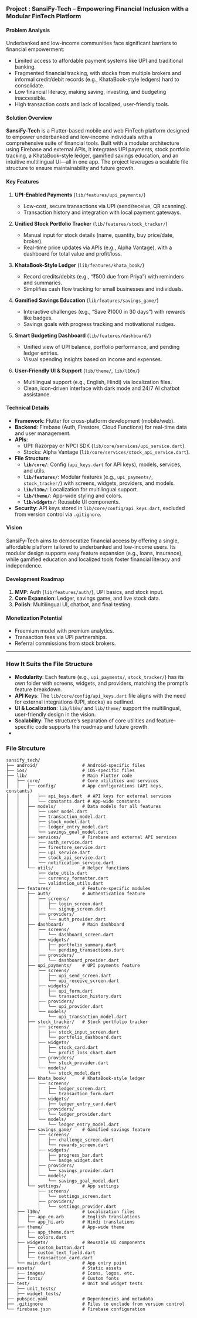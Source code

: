 ### **Project : SansiFy-Tech – Empowering Financial Inclusion with a Modular FinTech Platform**

#### **Problem Analysis**
Underbanked and low-income communities face significant barriers to financial empowerment:  
- Limited access to affordable payment systems like UPI and traditional banking.  
- Fragmented financial tracking, with stocks from multiple brokers and informal credit/debit records (e.g., KhataBook-style ledgers) hard to consolidate.  
- Low financial literacy, making saving, investing, and budgeting inaccessible.  
- High transaction costs and lack of localized, user-friendly tools.  

#### **Solution Overview**
**SansiFy-Tech** is a Flutter-based mobile and web FinTech platform designed to empower underbanked and low-income individuals with a comprehensive suite of financial tools. Built with a modular architecture using Firebase and external APIs, it integrates UPI payments, stock portfolio tracking, a KhataBook-style ledger, gamified savings education, and an intuitive multilingual UI—all in one app. The project leverages a scalable file structure to ensure maintainability and future growth.

#### **Key Features**
1. **UPI-Enabled Payments** (`lib/features/upi_payments/`)  
   - Low-cost, secure transactions via UPI (send/receive, QR scanning).  
   - Transaction history and integration with local payment gateways.  

2. **Unified Stock Portfolio Tracker** (`lib/features/stock_tracker/`)  
   - Manual input for stock details (name, quantity, buy price/date, broker).  
   - Real-time price updates via APIs (e.g., Alpha Vantage), with a dashboard for total value and profit/loss.  

3. **KhataBook-Style Ledger** (`lib/features/khata_book/`)  
   - Record credits/debits (e.g., “₹500 due from Priya”) with reminders and summaries.  
   - Simplifies cash flow tracking for small businesses and individuals.  

4. **Gamified Savings Education** (`lib/features/savings_game/`)  
   - Interactive challenges (e.g., “Save ₹1000 in 30 days”) with rewards like badges.  
   - Savings goals with progress tracking and motivational nudges.  

5. **Smart Budgeting Dashboard** (`lib/features/dashboard/`)  
   - Unified view of UPI balance, portfolio performance, and pending ledger entries.  
   - Visual spending insights based on income and expenses.  

6. **User-Friendly UI & Support** (`lib/theme/`, `lib/l10n/`)  
   - Multilingual support (e.g., English, Hindi) via localization files.  
   - Clean, icon-driven interface with dark mode and 24/7 AI chatbot assistance.  

#### **Technical Details**
- **Framework**: Flutter for cross-platform development (mobile/web).  
- **Backend**: Firebase (Auth, Firestore, Cloud Functions) for real-time data and user management.  
- **APIs**:  
  - UPI: Razorpay or NPCI SDK (`lib/core/services/upi_service.dart`).  
  - Stocks: Alpha Vantage (`lib/core/services/stock_api_service.dart`).  
- **File Structure**:  
  - **`lib/core/`**: Config (`api_keys.dart` for API keys), models, services, and utils.  
  - **`lib/features/`**: Modular features (e.g., `upi_payments/`, `stock_tracker/`) with screens, widgets, providers, and models.  
  - **`lib/l10n/`**: Localization for multilingual support.  
  - **`lib/theme/`**: App-wide styling and colors.  
  - **`lib/widgets/`**: Reusable UI components.  
- **Security**: API keys stored in `lib/core/config/api_keys.dart`, excluded from version control via `.gitignore`.  

#### **Vision**
SansiFy-Tech aims to democratize financial access by offering a single, affordable platform tailored to underbanked and low-income users. Its modular design supports easy feature expansion (e.g., loans, insurance), while gamified education and localized tools foster financial literacy and independence.

#### **Development Roadmap**
1. **MVP**: Auth (`lib/features/auth/`), UPI basics, and stock input.  
2. **Core Expansion**: Ledger, savings game, and live stock data.  
3. **Polish**: Multilingual UI, chatbot, and final testing.  

#### **Monetization Potential**
- Freemium model with premium analytics.  
- Transaction fees via UPI partnerships.  
- Referral commissions from stock brokers.  

---

### **How It Suits the File Structure**
- **Modularity**: Each feature (e.g., `upi_payments/`, `stock_tracker/`) has its own folder with screens, widgets, and providers, matching the prompt’s feature breakdown.
- **API Keys**: The `lib/core/config/api_keys.dart` file aligns with the need for external integrations (UPI, stocks) as outlined.
- **UI & Localization**: `lib/l10n/` and `lib/theme/` support the multilingual, user-friendly design in the vision.
- **Scalability**: The structure’s separation of core utilities and feature-specific code supports the roadmap and future growth.
- 

### **File Strcuture**
```
sansify_tech/
├── android/                 # Android-specific files
├── ios/                     # iOS-specific files
├── lib/                     # Main Flutter code
│   ├── core/                # Core utilities and services
│   │   ├── config/          # App configurations (API keys, constants)
│   │   │   ├── api_keys.dart  # API keys for external services
│   │   │   └── constants.dart # App-wide constants
│   │   ├── models/          # Data models for all features
│   │   │   ├── user_model.dart
│   │   │   ├── transaction_model.dart
│   │   │   ├── stock_model.dart
│   │   │   ├── ledger_entry_model.dart
│   │   │   └── savings_goal_model.dart
│   │   ├── services/        # Firebase and external API services
│   │   │   ├── auth_service.dart
│   │   │   ├── firestore_service.dart
│   │   │   ├── upi_service.dart
│   │   │   ├── stock_api_service.dart
│   │   │   └── notification_service.dart
│   │   └── utils/           # Helper functions
│   │       ├── date_utils.dart
│   │       ├── currency_formatter.dart
│   │       └── validation_utils.dart
│   ├── features/            # Feature-specific modules
│   │   ├── auth/            # Authentication feature
│   │   │   ├── screens/
│   │   │   │   ├── login_screen.dart
│   │   │   │   └── signup_screen.dart
│   │   │   ├── providers/
│   │   │   │   └── auth_provider.dart
│   │   ├── dashboard/       # Main dashboard
│   │   │   ├── screens/
│   │   │   │   └── dashboard_screen.dart
│   │   │   ├── widgets/
│   │   │   │   ├── portfolio_summary.dart
│   │   │   │   └── pending_transactions.dart
│   │   │   ├── providers/
│   │   │   │   └── dashboard_provider.dart
│   │   ├── upi_payments/    # UPI payments feature
│   │   │   ├── screens/
│   │   │   │   ├── upi_send_screen.dart
│   │   │   │   └── upi_receive_screen.dart
│   │   │   ├── widgets/
│   │   │   │   ├── upi_form.dart
│   │   │   │   └── transaction_history.dart
│   │   │   ├── providers/
│   │   │   │   └── upi_provider.dart
│   │   │   └── models/
│   │   │       └── upi_transaction_model.dart
│   │   ├── stock_tracker/   # Stock portfolio tracker
│   │   │   ├── screens/
│   │   │   │   ├── stock_input_screen.dart
│   │   │   │   └── portfolio_dashboard.dart
│   │   │   ├── widgets/
│   │   │   │   ├── stock_card.dart
│   │   │   │   └── profit_loss_chart.dart
│   │   │   ├── providers/
│   │   │   │   └── stock_provider.dart
│   │   │   └── models/
│   │   │       └── stock_model.dart
│   │   ├── khata_book/      # KhataBook-style ledger
│   │   │   ├── screens/
│   │   │   │   ├── ledger_screen.dart
│   │   │   │   └── transaction_form.dart
│   │   │   ├── widgets/
│   │   │   │   ├── ledger_entry_card.dart
│   │   │   ├── providers/
│   │   │   │   └── ledger_provider.dart
│   │   │   └── models/
│   │   │       └── ledger_entry_model.dart
│   │   ├── savings_game/    # Gamified savings feature
│   │   │   ├── screens/
│   │   │   │   ├── challenge_screen.dart
│   │   │   │   └── rewards_screen.dart
│   │   │   ├── widgets/
│   │   │   │   ├── progress_bar.dart
│   │   │   │   └── badge_widget.dart
│   │   │   ├── providers/
│   │   │   │   └── savings_provider.dart
│   │   │   └── models/
│   │   │       └── savings_goal_model.dart
│   │   └── settings/        # App settings
│   │       ├── screens/
│   │       │   └── settings_screen.dart
│   │       ├── providers/
│   │       │   └── settings_provider.dart
│   ├── l10n/                # Localization files
│   │   ├── app_en.arb       # English translations
│   │   └── app_hi.arb       # Hindi translations
│   ├── theme/               # App-wide theme
│   │   ├── app_theme.dart
│   │   └── colors.dart
│   ├── widgets/             # Reusable UI components
│   │   ├── custom_button.dart
│   │   ├── custom_text_field.dart
│   │   └── transaction_card.dart
│   └── main.dart            # App entry point
├── assets/                  # Static assets
│   ├── images/              # Icons, logos, etc.
│   ├── fonts/               # Custom fonts
├── test/                    # Unit and widget tests
│   ├── unit_tests/
│   ├── widget_tests/
├── pubspec.yaml             # Dependencies and metadata
├── .gitignore               # Files to exclude from version control
└── firebase.json            # Firebase configuration
```
